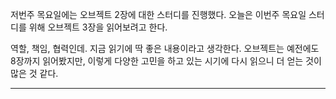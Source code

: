 저번주 목요일에는 오브젝트 2장에 대한 스터디를 진행했다.
오늘은 이번주 목요일 스터디를 위해 오브젝트 3장을 읽어보려고 한다.

역할, 책임, 협력인데. 지금 읽기에 딱 좋은 내용이라고 생각한다.
오브젝트는 예전에도 8장까지 읽어봤지만, 이렇게 다양한 고민을 하고 있는 시기에 다시 읽으니 더 얻는 것이 많은 것 같다.


- - -
